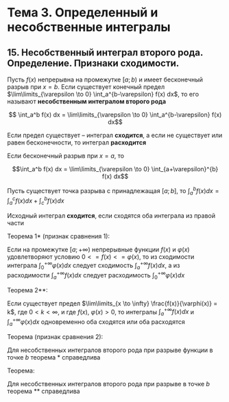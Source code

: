 # Тема 3. Определенный и несобственные интегралы

## 15. Несобственный интеграл второго рода. Определение. Признаки сходимости.

Пусть $f(x)$ непрерывна на промежутке $[a; b)$ и имеет бесконечный разрыв при $x = b$. Если существует конечный предел $\lim\limits_{\varepsilon \to 0} \int_a^{b-\varepsilon} f(x) dx$, то его называют **несобственным интегралом второго рода**

$$ \int_a^b f(x) dx = \lim\limits_{\varepsilon \to 0} \int_a^{b-\varepsilon} f(x) dx$$

Если предел существует – интеграл **сходится**, а если не существует или равен бесконечности, то интеграл **расходится**

Если бесконечный разрыв при $х = а$, то

$$\int_a^b f(x) dx = \lim\limits_{\varepsilon \to 0} \int_{a+\varepsilon}^{b} f(x) dx$$

Пусть существует точка разрыва с принадлежащая $[a; b]$, то $\int_a^b f(x) dx = \int_a^с f(x) dx + \int_с^b f(x) dx$

Исходный интеграл **сходится**, если сходятся оба интеграла из правой части

Теорема 1* (признак сравнения 1):

Если на промежутке $[a; +\infty)$ непрерывные функции $f(x)$ и $\varphi(х)$ удовлетворяют условию $0 <= f(x) <= \varphi(х)$, то из сходимости интеграла $\int_0^{+\infty} \varphi(x) dx$ следует сходимость $\int_a^{+\infty} f(x) dx$, а из расходимости $\int_a^{+\infty} f(x) dx$ следует расходимость $\int_0^{+\infty} \varphi(x) dx$

Теорема 2**:

Если существует предел $\lim\limits_{x \to \infty} \frac{f(x)}{\varphi(х)} = k$, где $0 < k < \infty$, и где $f(x)$, $\varphi(х) > 0$, то интегралы $\int_a^{+\infty} f(x) dx$ и $\int_a^{+\infty} \varphi(x) dx$ одновременно оба сходятся или оба расходятся

Теорема (признак сравнения 2):

Для несобственных интегралов второго рода при разрыве функции в точке $b$ теорема * справедлива

Теорема:

Для несобственных интегралов второго рода при разрыве в точке $b$ теорема ** справедлива
